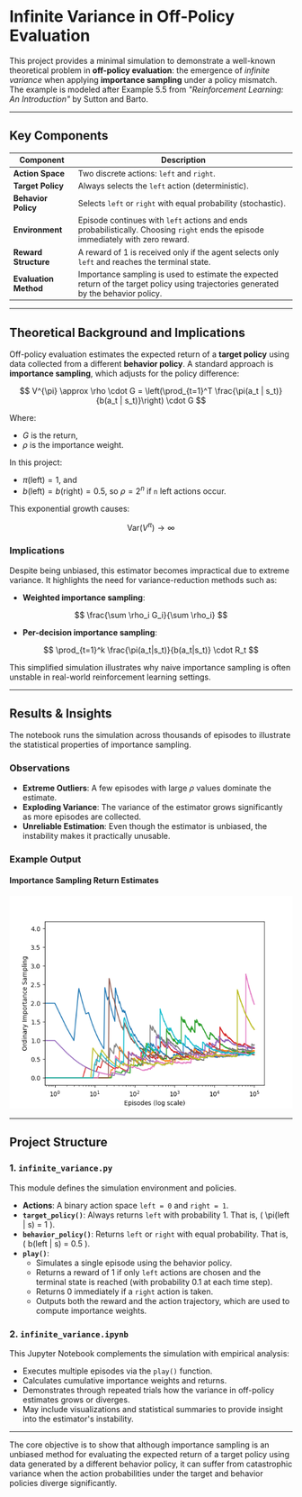 # Infinite Variance in Off-Policy Evaluation  
This project provides a minimal simulation to demonstrate a well-known theoretical problem in **off-policy evaluation**: the emergence of *infinite variance* when applying **importance sampling** under a policy mismatch. The example is modeled after Example 5.5 from *"Reinforcement Learning: An Introduction"* by Sutton and Barto.

---

## Key Components

| Component            | Description                                                                 |
|----------------------|-----------------------------------------------------------------------------|
| **Action Space**     | Two discrete actions: `left` and `right`.                                  |
| **Target Policy**    | Always selects the `left` action (deterministic).                          |
| **Behavior Policy**  | Selects `left` or `right` with equal probability (stochastic).             |
| **Environment**      | Episode continues with `left` actions and ends probabilistically. Choosing `right` ends the episode immediately with zero reward. |
| **Reward Structure** | A reward of 1 is received only if the agent selects only `left` and reaches the terminal state. |
| **Evaluation Method**| Importance sampling is used to estimate the expected return of the target policy using trajectories generated by the behavior policy. |

---

## Theoretical Background and Implications

Off-policy evaluation estimates the expected return of a **target policy** using data collected from a different **behavior policy**. A standard approach is **importance sampling**, which adjusts for the policy difference:

$$
V^{\pi} \approx \rho \cdot G = \left(\prod_{t=1}^T \frac{\pi(a_t | s_t)}{b(a_t | s_t)}\right) \cdot G
$$

Where:
- $G$ is the return,
- $\rho$ is the importance weight.

In this project:
- $\pi(\text{left}) = 1$, and 
- $b(\text{left}) = b(\text{right}) = 0.5$, so 
  $\rho = 2^n$ if `n` left actions occur.

This exponential growth causes:

$$
\text{Var}(V^{\pi}) \to \infty
$$

### Implications

Despite being unbiased, this estimator becomes impractical due to extreme variance. It highlights the need for variance-reduction methods such as:

- **Weighted importance sampling**:  

$$
\frac{\sum \rho_i G_i}{\sum \rho_i}
$$

- **Per-decision importance sampling**:

$$
\prod_{t=1}^k \frac{\pi(a_t|s_t)}{b(a_t|s_t)} \cdot R_t
$$

This simplified simulation illustrates why naive importance sampling is often unstable in real-world reinforcement learning settings.

---

## Results & Insights

The notebook runs the simulation across thousands of episodes to illustrate the statistical properties of importance sampling.

### Observations

- **Extreme Outliers**: A few episodes with large $\rho$ values dominate the estimate.
- **Exploding Variance**: The variance of the estimator grows significantly as more episodes are collected.
- **Unreliable Estimation**: Even though the estimator is unbiased, the instability makes it practically unusable.

### Example Output 

#### Importance Sampling Return Estimates

![Optimal Policy](generated_images/figure_5_4.png)  


---

## Project Structure

### 1. `infinite_variance.py`

This module defines the simulation environment and policies.

- **Actions**: A binary action space `left = 0` and `right = 1`.
- **`target_policy()`**: Always returns `left` with probability 1. That is, \( \pi(left | s) = 1 \).
- **`behavior_policy()`**: Returns `left` or `right` with equal probability. That is, \( b(left | s) = 0.5 \).
- **`play()`**:
  - Simulates a single episode using the behavior policy.
  - Returns a reward of 1 if only `left` actions are chosen and the terminal state is reached (with probability 0.1 at each time step).
  - Returns 0 immediately if a `right` action is taken.
  - Outputs both the reward and the action trajectory, which are used to compute importance weights.

### 2. `infinite_variance.ipynb`

This Jupyter Notebook complements the simulation with empirical analysis:

- Executes multiple episodes via the `play()` function.
- Calculates cumulative importance weights and returns.
- Demonstrates through repeated trials how the variance in off-policy estimates grows or diverges.
- May include visualizations and statistical summaries to provide insight into the estimator's instability.

---
The core objective is to show that although importance sampling is an unbiased method for evaluating the expected return of a target policy using data generated by a different behavior policy, it can suffer from catastrophic variance when the action probabilities under the target and behavior policies diverge significantly.


